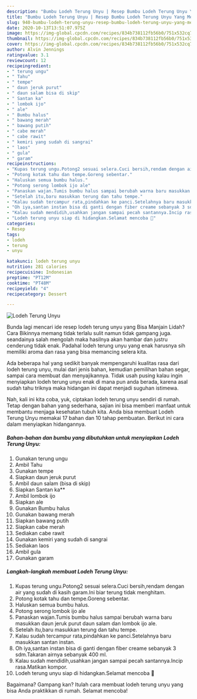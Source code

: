 ```yaml
---
description: "Bumbu Lodeh Terung Unyu | Resep Bumbu Lodeh Terung Unyu Yang Menggugah Selera"
title: "Bumbu Lodeh Terung Unyu | Resep Bumbu Lodeh Terung Unyu Yang Menggugah Selera"
slug: 940-bumbu-lodeh-terung-unyu-resep-bumbu-lodeh-terung-unyu-yang-menggugah-selera
date: 2020-10-13T13:51:07.975Z
image: https://img-global.cpcdn.com/recipes/834b738112fb56b0/751x532cq70/lodeh-terung-unyu-foto-resep-utama.jpg
thumbnail: https://img-global.cpcdn.com/recipes/834b738112fb56b0/751x532cq70/lodeh-terung-unyu-foto-resep-utama.jpg
cover: https://img-global.cpcdn.com/recipes/834b738112fb56b0/751x532cq70/lodeh-terung-unyu-foto-resep-utama.jpg
author: Alvin Jennings
ratingvalue: 3.1
reviewcount: 12
recipeingredient:
- " terung ungu"
- " Tahu"
- " tempe"
- " daun jeruk purut"
- " daun salam bisa di skip"
- " Santan ka"
- " lombok ijo"
- " ale"
- " Bumbu halus"
- " bawang merah"
- " bawang putih"
- " cabe merah"
- " cabe rawit"
- " kemiri yang sudah di sangrai"
- " laos"
- " gula"
- " garam"
recipeinstructions:
- "Kupas terung ungu.Potong2 sesuai selera.Cuci bersih,rendam dengan air yang sudah di kasih garam.Ini biar terung tidak menghitam."
- "Potong kotak tahu dan tempe.Goreng sebentar."
- "Haluskan semua bumbu halus."
- "Potong serong lombok ijo ale"
- "Panaskan wajan.Tumis bumbu halus sampai berubah warna baru masukkan daun jeruk purut daun salam dan lombok ijo ale."
- "Setelah itu,baru masukkan terung dan tahu tempe."
- "Kalau sudah tercampur rata,pindahkan ke panci.Setelahnya baru masukkan santan instan."
- "Oh iya,santan instan bisa di ganti dengan fiber creame sebanyak 3 sdm.Takaran airnya sebanyak 400 ml."
- "Kalau sudah mendidih,usahkan jangan sampai pecah santannya.Incip rasa.Matikan kompor."
- "Lodeh terung unyu siap di hidangkan.Selamat mencoba 💞"
categories:
- Resep
tags:
- lodeh
- terung
- unyu

katakunci: lodeh terung unyu 
nutrition: 281 calories
recipecuisine: Indonesian
preptime: "PT12M"
cooktime: "PT48M"
recipeyield: "4"
recipecategory: Dessert

---
```



![Lodeh Terung Unyu](https://img-global.cpcdn.com/recipes/834b738112fb56b0/751x532cq70/lodeh-terung-unyu-foto-resep-utama.jpg)

Bunda lagi mencari ide resep lodeh terung unyu yang Bisa Manjain Lidah? Cara Bikinnya memang tidak terlalu sulit namun tidak gampang juga. seandainya salah mengolah maka hasilnya akan hambar dan justru cenderung tidak enak. Padahal lodeh terung unyu yang enak harusnya sih memiliki aroma dan rasa yang bisa memancing selera kita.

Ada beberapa hal yang sedikit banyak mempengaruhi kualitas rasa dari lodeh terung unyu, mulai dari jenis bahan, kemudian pemilihan bahan segar, sampai cara membuat dan menyajikannya. Tidak usah pusing kalau ingin menyiapkan lodeh terung unyu enak di mana pun anda berada, karena asal sudah tahu triknya maka hidangan ini dapat menjadi suguhan istimewa.




Nah, kali ini kita coba, yuk, ciptakan lodeh terung unyu sendiri di rumah. Tetap dengan bahan yang sederhana, sajian ini bisa memberi manfaat untuk membantu menjaga kesehatan tubuh kita. Anda bisa membuat Lodeh Terung Unyu memakai 17 bahan dan 10 tahap pembuatan. Berikut ini cara dalam menyiapkan hidangannya.

<!--inarticleads1-->

##### Bahan-bahan dan bumbu yang dibutuhkan untuk menyiapkan Lodeh Terung Unyu:

1. Gunakan  terung ungu
1. Ambil  Tahu
1. Gunakan  tempe
1. Siapkan  daun jeruk purut
1. Ambil  daun salam (bisa di skip)
1. Siapkan  Santan ka**
1. Ambil  lombok ijo
1. Siapkan  ale
1. Gunakan  Bumbu halus
1. Gunakan  bawang merah
1. Siapkan  bawang putih
1. Siapkan  cabe merah
1. Sediakan  cabe rawit
1. Gunakan  kemiri yang sudah di sangrai
1. Sediakan  laos
1. Ambil  gula
1. Gunakan  garam




<!--inarticleads2-->

##### Langkah-langkah membuat Lodeh Terung Unyu:

1. Kupas terung ungu.Potong2 sesuai selera.Cuci bersih,rendam dengan air yang sudah di kasih garam.Ini biar terung tidak menghitam.
1. Potong kotak tahu dan tempe.Goreng sebentar.
1. Haluskan semua bumbu halus.
1. Potong serong lombok ijo ale
1. Panaskan wajan.Tumis bumbu halus sampai berubah warna baru masukkan daun jeruk purut daun salam dan lombok ijo ale.
1. Setelah itu,baru masukkan terung dan tahu tempe.
1. Kalau sudah tercampur rata,pindahkan ke panci.Setelahnya baru masukkan santan instan.
1. Oh iya,santan instan bisa di ganti dengan fiber creame sebanyak 3 sdm.Takaran airnya sebanyak 400 ml.
1. Kalau sudah mendidih,usahkan jangan sampai pecah santannya.Incip rasa.Matikan kompor.
1. Lodeh terung unyu siap di hidangkan.Selamat mencoba 💞




Bagaimana? Gampang kan? Itulah cara membuat lodeh terung unyu yang bisa Anda praktikkan di rumah. Selamat mencoba!
